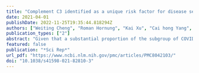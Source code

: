 ```yaml
---
title: "Complement C3 identified as a unique risk factor for disease severity among young COVID-19 patients in Wuhan, China"
date: 2021-04-01
publishDate: 2022-11-25T19:35:44.818294Z
authors: ["Weiting Cheng", "Roman Hornung", "Kai Xu", "Cai hong Yang", "Jian Li"]
publication_types: ["2"]
abstract: "Given that a substantial proportion of the subgroup of COVID-19 patients that face a severe disease course are younger than 60 years, it is critical to understand the disease-specific characteristics of young COVID-19 patients. Risk factors for a severe disease course for young COVID-19 patients and possible non-linear influences remain unknown. Data were analyzed from COVID-19 patients with clinical outcome in a single hospital in Wuhan, China, collected retrospectively from Jan 24th to Mar 27th. Clinical, demographic, treatment and laboratory data were collected from patients' medical records. Uni- and multivariable analysis using logistic regression and random forest, with the latter allowing the study of non-linear influences, were performed to investigate the clinical characteristics of a severe disease course. A total of 762 young patients (median age 47 years, interquartile range [IQR] 38–55, range 18–60; 55.9% female) were included, as well as 714 elderly patients as a comparison group. Among the young patients, 362 (47.5%) had a severe/critical disease course and the mean age was statistically significantly higher in the severe subgroup than in the mild subgroup (59.3 vs. 56.0, Student's t-test: p textless 0.001). The uni- and multivariable analysis suggested that several covariates such as elevated levels of serum amyloid A (SAA), C-reactive protein (CRP) and lactate dehydrogenase (LDH), and decreased lymphocyte counts influence disease severity independently of age. Elevated levels of complement C3 (odds ratio [OR] 15.6, 95% CI 2.41–122.3; p = 0.039) are particularly associated with the risk of developing severe COVID-19 specifically in young patients, whereas no such influence seems to exist for elderly patients. Additional analysis suggests that the influence of complement C3 in young patients is independent of age, gender, and comorbidities. Variable importance values and partial dependence plots obtained using random forests delivered additional insights, in particular indicating non-linear influences of risk factors on disease severity. This study identified increased levels of complement C3 as a unique risk factor for adverse outcomes specific to young COVID-19 patients."
featured: false
publication: "*Sci Rep*"
url_pdf: "https://www.ncbi.nlm.nih.gov/pmc/articles/PMC8042103/"
doi: "10.1038/s41598-021-82810-3"
---
```


